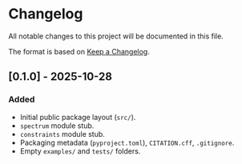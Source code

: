 # Changelog
All notable changes to this project will be documented in this file.

The format is based on [Keep a Changelog](https://keepachangelog.com/en/1.1.0/).

## [0.1.0] - 2025-10-28
### Added
- Initial public package layout (`src/`).
- `spectrum` module stub.
- `constraints` module stub.
- Packaging metadata (`pyproject.toml`), `CITATION.cff`, `.gitignore`.
- Empty `examples/` and `tests/` folders.

